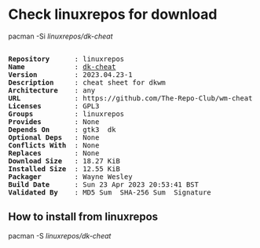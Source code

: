 # Check linuxrepos for download

pacman -Si *linuxrepos/dk-cheat*

<div class="highlight"><pre class="highlight"><text>
<b>Repository</b>      : linuxrepos
<b>Name</b>            : <a href="../../x86_64/dk-cheat-2023.04.23-1-any.pkg.tar.zst">dk-cheat</a>
<b>Version</b>         : 2023.04.23-1
<b>Description</b>     : cheat sheet for dkwm
<b>Architecture</b>    : any
<b>URL</b>             : https://github.com/The-Repo-Club/wm-cheat
<b>Licenses</b>        : GPL3
<b>Groups</b>          : linuxrepos
<b>Provides</b>        : None
<b>Depends On</b>      : gtk3  dk
<b>Optional Deps</b>   : None
<b>Conflicts With</b>  : None
<b>Replaces</b>        : None
<b>Download Size</b>   : 18.27 KiB
<b>Installed Size</b>  : 12.55 KiB
<b>Packager</b>        : Wayne Wesley <wayne6324@gmail.com>
<b>Build Date</b>      : Sun 23 Apr 2023 20:53:41 BST
<b>Validated By</b>    : MD5 Sum  SHA-256 Sum  Signature
</text></pre></div>

## How to install from linuxrepos

pacman -S *linuxrepos/dk-cheat*
